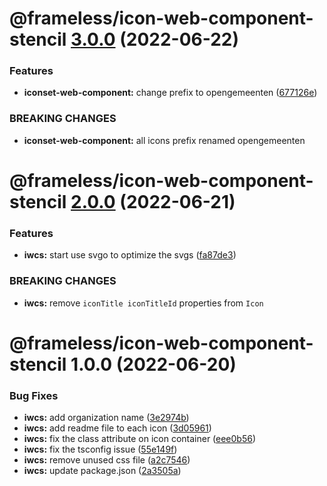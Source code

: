 # @frameless/icon-web-component-stencil [3.0.0](https://github.com/frameless/opengemeenten-iconset/compare/@frameless/icon-web-component-stencil@2.0.0...@frameless/icon-web-component-stencil@3.0.0) (2022-06-22)


### Features

* **iconset-web-component:** change prefix to opengemeenten ([677126e](https://github.com/frameless/opengemeenten-iconset/commit/677126edb2539eea259b67e8e8c99285f3543cfb))


### BREAKING CHANGES

* **iconset-web-component:** all icons prefix renamed opengemeenten

# @frameless/icon-web-component-stencil [2.0.0](https://github.com/frameless/opengemeenten-iconset/compare/@frameless/icon-web-component-stencil@1.0.0...@frameless/icon-web-component-stencil@2.0.0) (2022-06-21)

### Features

- **iwcs:** start use svgo to optimize the svgs ([fa87de3](https://github.com/frameless/opengemeenten-iconset/commit/fa87de348683c717d664bd42b2f876e7500b76a4))

### BREAKING CHANGES

- **iwcs:** remove `iconTitle iconTitleId` properties from `Icon`

# @frameless/icon-web-component-stencil 1.0.0 (2022-06-20)

### Bug Fixes

- **iwcs:** add organization name ([3e2974b](https://github.com/frameless/opengemeenten-iconset/commit/3e2974b6d26e567cba5971e1abc9772ee93223fd))
- **iwcs:** add readme file to each icon ([3d05961](https://github.com/frameless/opengemeenten-iconset/commit/3d05961ad1d798b782beb8f9e55ba393c86b4aff))
- **iwcs:** fix the class attribute on icon container ([eee0b56](https://github.com/frameless/opengemeenten-iconset/commit/eee0b565955a1da084ccbfc9f360a1df94a229d7))
- **iwcs:** fix the tsconfig issue ([55e149f](https://github.com/frameless/opengemeenten-iconset/commit/55e149fcc372ee8f3fa5d7592389bea19e27a0bb))
- **iwcs:** remove unused css file ([a2c7546](https://github.com/frameless/opengemeenten-iconset/commit/a2c75461ad20d9502f836f7a73ee0f5b0ea28421))
- **iwcs:** update package.json ([2a3505a](https://github.com/frameless/opengemeenten-iconset/commit/2a3505a30a7b3f6fbc0bcf76a4aa552d1ac6bb90))
